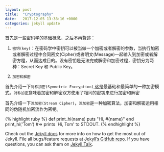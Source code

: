 ```yaml
---
layout: post
title:  "Cryptography"
date:   2017-12-05 13:38:16 +0000
categories: jekyll update
---
```

首先是一些密码学的基础概念，之后不再赘述：
1. `密钥(key)`：在密码学中密钥可以被当做一个加密或者解密的参数，当执行加密或者解密过程中会同密文(Cipher)或者明文(Message)一起输入到加密或者解密方程，从而达成目的。没有密钥是无法完成解密和加密过程，密钥分为两种：Secret Key 和 Public Key。

2. `加密和解密`

首先介绍一下`对称加密(Symmetric Encryption)`,这是最基础和最简单的一种加密模式。`对称加密`意味着加密和解密双方使用了相同的密钥来进行加密和解密

首先介绍一下`流加密(Stream Cipher)`，`流加密`是一种加密算法，加密和解密运用相同的伪随机加密流作为密钥。


{% highlight ruby %}
def print_hi(name)
  puts "Hi, #{name}"
end
print_hi('Tom')
#=> prints 'Hi, Tom' to STDOUT.
{% endhighlight %}

Check out the [Jekyll docs][jekyll-docs] for more info on how to get the most out of Jekyll. File all bugs/feature requests at [Jekyll’s GitHub repo][jekyll-gh]. If you have questions, you can ask them on [Jekyll Talk][jekyll-talk].

[jekyll-docs]: https://jekyllrb.com/docs/home
[jekyll-gh]:   https://github.com/jekyll/jekyll
[jekyll-talk]: https://talk.jekyllrb.com/
